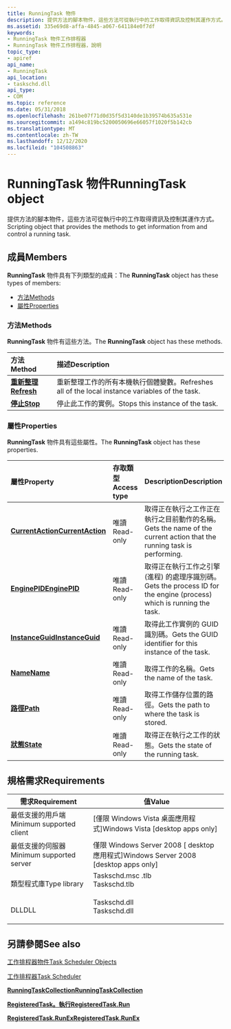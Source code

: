 ```yaml
---
title: RunningTask 物件
description: 提供方法的腳本物件，這些方法可從執行中的工作取得資訊及控制其運作方式。
ms.assetid: 335e69d8-affa-4845-a067-641184e0f7df
keywords:
- RunningTask 物件工作排程器
- RunningTask 物件工作排程器，說明
topic_type:
- apiref
api_name:
- RunningTask
api_location:
- taskschd.dll
api_type:
- COM
ms.topic: reference
ms.date: 05/31/2018
ms.openlocfilehash: 261be07f71d0d35f5d3140de1b39574b635a531e
ms.sourcegitcommit: a1494c819bc5200050696e66057f1020f5b142cb
ms.translationtype: MT
ms.contentlocale: zh-TW
ms.lasthandoff: 12/12/2020
ms.locfileid: "104508863"
---
```

# <a name="runningtask-object"></a><span data-ttu-id="3a0c8-105">RunningTask 物件</span><span class="sxs-lookup"><span data-stu-id="3a0c8-105">RunningTask object</span></span>

<span data-ttu-id="3a0c8-106">提供方法的腳本物件，這些方法可從執行中的工作取得資訊及控制其運作方式。</span><span class="sxs-lookup"><span data-stu-id="3a0c8-106">Scripting object that provides the methods to get information from and control a running task.</span></span>

## <a name="members"></a><span data-ttu-id="3a0c8-107">成員</span><span class="sxs-lookup"><span data-stu-id="3a0c8-107">Members</span></span>

<span data-ttu-id="3a0c8-108">**RunningTask** 物件具有下列類型的成員：</span><span class="sxs-lookup"><span data-stu-id="3a0c8-108">The **RunningTask** object has these types of members:</span></span>

-   [<span data-ttu-id="3a0c8-109">方法</span><span class="sxs-lookup"><span data-stu-id="3a0c8-109">Methods</span></span>](#methods)
-   [<span data-ttu-id="3a0c8-110">屬性</span><span class="sxs-lookup"><span data-stu-id="3a0c8-110">Properties</span></span>](#properties)

### <a name="methods"></a><span data-ttu-id="3a0c8-111">方法</span><span class="sxs-lookup"><span data-stu-id="3a0c8-111">Methods</span></span>

<span data-ttu-id="3a0c8-112">**RunningTask** 物件有這些方法。</span><span class="sxs-lookup"><span data-stu-id="3a0c8-112">The **RunningTask** object has these methods.</span></span>



| <span data-ttu-id="3a0c8-113">方法</span><span class="sxs-lookup"><span data-stu-id="3a0c8-113">Method</span></span>                                 | <span data-ttu-id="3a0c8-114">描述</span><span class="sxs-lookup"><span data-stu-id="3a0c8-114">Description</span></span>                                                           |
|:---------------------------------------|:----------------------------------------------------------------------|
| [<span data-ttu-id="3a0c8-115">**重新整理**</span><span class="sxs-lookup"><span data-stu-id="3a0c8-115">**Refresh**</span></span>](runningtask-refresh.md) | <span data-ttu-id="3a0c8-116">重新整理工作的所有本機執行個體變數。</span><span class="sxs-lookup"><span data-stu-id="3a0c8-116">Refreshes all of the local instance variables of the task.</span></span><br/> |
| [<span data-ttu-id="3a0c8-117">**停止**</span><span class="sxs-lookup"><span data-stu-id="3a0c8-117">**Stop**</span></span>](runningtask-stop.md)       | <span data-ttu-id="3a0c8-118">停止此工作的實例。</span><span class="sxs-lookup"><span data-stu-id="3a0c8-118">Stops this instance of the task.</span></span><br/>                           |



 

### <a name="properties"></a><span data-ttu-id="3a0c8-119">屬性</span><span class="sxs-lookup"><span data-stu-id="3a0c8-119">Properties</span></span>

<span data-ttu-id="3a0c8-120">**RunningTask** 物件具有這些屬性。</span><span class="sxs-lookup"><span data-stu-id="3a0c8-120">The **RunningTask** object has these properties.</span></span>



| <span data-ttu-id="3a0c8-121">屬性</span><span class="sxs-lookup"><span data-stu-id="3a0c8-121">Property</span></span>                                                      | <span data-ttu-id="3a0c8-122">存取類型</span><span class="sxs-lookup"><span data-stu-id="3a0c8-122">Access type</span></span>          | <span data-ttu-id="3a0c8-123">Description</span><span class="sxs-lookup"><span data-stu-id="3a0c8-123">Description</span></span>                                                                         |
|:--------------------------------------------------------------|:---------------------|:------------------------------------------------------------------------------------|
| [<span data-ttu-id="3a0c8-124">**CurrentAction**</span><span class="sxs-lookup"><span data-stu-id="3a0c8-124">**CurrentAction**</span></span>](runningtask-currentaction.md)<br/> | <span data-ttu-id="3a0c8-125">唯讀</span><span class="sxs-lookup"><span data-stu-id="3a0c8-125">Read-only</span></span><br/> | <span data-ttu-id="3a0c8-126">取得正在執行之工作正在執行之目前動作的名稱。</span><span class="sxs-lookup"><span data-stu-id="3a0c8-126">Gets the name of the current action that the running task is performing.</span></span><br/> |
| [<span data-ttu-id="3a0c8-127">**EnginePID**</span><span class="sxs-lookup"><span data-stu-id="3a0c8-127">**EnginePID**</span></span>](runningtask-enginepid.md)<br/>         | <span data-ttu-id="3a0c8-128">唯讀</span><span class="sxs-lookup"><span data-stu-id="3a0c8-128">Read-only</span></span><br/> | <span data-ttu-id="3a0c8-129">取得正在執行工作之引擎 (進程) 的處理序識別碼。</span><span class="sxs-lookup"><span data-stu-id="3a0c8-129">Gets the process ID for the engine (process) which is running the task.</span></span><br/>  |
| [<span data-ttu-id="3a0c8-130">**InstanceGuid**</span><span class="sxs-lookup"><span data-stu-id="3a0c8-130">**InstanceGuid**</span></span>](runningtask-instanceguid.md)<br/>   | <span data-ttu-id="3a0c8-131">唯讀</span><span class="sxs-lookup"><span data-stu-id="3a0c8-131">Read-only</span></span><br/> | <span data-ttu-id="3a0c8-132">取得此工作實例的 GUID 識別碼。</span><span class="sxs-lookup"><span data-stu-id="3a0c8-132">Gets the GUID identifier for this instance of the task.</span></span><br/>                  |
| [<span data-ttu-id="3a0c8-133">**Name**</span><span class="sxs-lookup"><span data-stu-id="3a0c8-133">**Name**</span></span>](runningtask-name.md)<br/>                   | <span data-ttu-id="3a0c8-134">唯讀</span><span class="sxs-lookup"><span data-stu-id="3a0c8-134">Read-only</span></span><br/> | <span data-ttu-id="3a0c8-135">取得工作的名稱。</span><span class="sxs-lookup"><span data-stu-id="3a0c8-135">Gets the name of the task.</span></span><br/>                                               |
| [<span data-ttu-id="3a0c8-136">**路徑**</span><span class="sxs-lookup"><span data-stu-id="3a0c8-136">**Path**</span></span>](runningtask-path.md)<br/>                   | <span data-ttu-id="3a0c8-137">唯讀</span><span class="sxs-lookup"><span data-stu-id="3a0c8-137">Read-only</span></span><br/> | <span data-ttu-id="3a0c8-138">取得工作儲存位置的路徑。</span><span class="sxs-lookup"><span data-stu-id="3a0c8-138">Gets the path to where the task is stored.</span></span><br/>                               |
| [<span data-ttu-id="3a0c8-139">**狀態**</span><span class="sxs-lookup"><span data-stu-id="3a0c8-139">**State**</span></span>](runningtask-state.md)<br/>                 | <span data-ttu-id="3a0c8-140">唯讀</span><span class="sxs-lookup"><span data-stu-id="3a0c8-140">Read-only</span></span><br/> | <span data-ttu-id="3a0c8-141">取得正在執行之工作的狀態。</span><span class="sxs-lookup"><span data-stu-id="3a0c8-141">Gets the state of the running task.</span></span> <br/>                                     |



 

## <a name="requirements"></a><span data-ttu-id="3a0c8-142">規格需求</span><span class="sxs-lookup"><span data-stu-id="3a0c8-142">Requirements</span></span>



| <span data-ttu-id="3a0c8-143">需求</span><span class="sxs-lookup"><span data-stu-id="3a0c8-143">Requirement</span></span> | <span data-ttu-id="3a0c8-144">值</span><span class="sxs-lookup"><span data-stu-id="3a0c8-144">Value</span></span> |
|-------------------------------------|-----------------------------------------------------------------------------------------|
| <span data-ttu-id="3a0c8-145">最低支援的用戶端</span><span class="sxs-lookup"><span data-stu-id="3a0c8-145">Minimum supported client</span></span><br/> | <span data-ttu-id="3a0c8-146">\[僅限 Windows Vista 桌面應用程式\]</span><span class="sxs-lookup"><span data-stu-id="3a0c8-146">Windows Vista \[desktop apps only\]</span></span><br/>                                          |
| <span data-ttu-id="3a0c8-147">最低支援的伺服器</span><span class="sxs-lookup"><span data-stu-id="3a0c8-147">Minimum supported server</span></span><br/> | <span data-ttu-id="3a0c8-148">僅限 Windows Server 2008 \[ desktop 應用程式\]</span><span class="sxs-lookup"><span data-stu-id="3a0c8-148">Windows Server 2008 \[desktop apps only\]</span></span><br/>                                    |
| <span data-ttu-id="3a0c8-149">類型程式庫</span><span class="sxs-lookup"><span data-stu-id="3a0c8-149">Type library</span></span><br/>             | <dl> <span data-ttu-id="3a0c8-150"><dt>Taskschd.msc .tlb</dt></span><span class="sxs-lookup"><span data-stu-id="3a0c8-150"><dt>Taskschd.tlb</dt></span></span> </dl> |
| <span data-ttu-id="3a0c8-151">DLL</span><span class="sxs-lookup"><span data-stu-id="3a0c8-151">DLL</span></span><br/>                      | <dl> <span data-ttu-id="3a0c8-152"><dt>Taskschd.dll</dt></span><span class="sxs-lookup"><span data-stu-id="3a0c8-152"><dt>Taskschd.dll</dt></span></span> </dl> |



## <a name="see-also"></a><span data-ttu-id="3a0c8-153">另請參閱</span><span class="sxs-lookup"><span data-stu-id="3a0c8-153">See also</span></span>

<dl> <dt>

[<span data-ttu-id="3a0c8-154">工作排程器物件</span><span class="sxs-lookup"><span data-stu-id="3a0c8-154">Task Scheduler Objects</span></span>](task-scheduler-objects.md)
</dt> <dt>

[<span data-ttu-id="3a0c8-155">工作排程器</span><span class="sxs-lookup"><span data-stu-id="3a0c8-155">Task Scheduler</span></span>](task-scheduler-start-page.md)
</dt> <dt>

[<span data-ttu-id="3a0c8-156">**RunningTaskCollection**</span><span class="sxs-lookup"><span data-stu-id="3a0c8-156">**RunningTaskCollection**</span></span>](runningtaskcollection.md)
</dt> <dt>

[<span data-ttu-id="3a0c8-157">**RegisteredTask。執行**</span><span class="sxs-lookup"><span data-stu-id="3a0c8-157">**RegisteredTask.Run**</span></span>](registeredtask-run.md)
</dt> <dt>

[<span data-ttu-id="3a0c8-158">**RegisteredTask.RunEx**</span><span class="sxs-lookup"><span data-stu-id="3a0c8-158">**RegisteredTask.RunEx**</span></span>](registeredtask-runex.md)
</dt> </dl>

 

 





